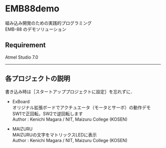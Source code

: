 # EMB88demo
組み込み開発のための実践的プログラミング  
EMB-88 のデモソリューション

## Requirement
Atmel Studio 7.0

***
## 各プロジェクトの説明 
書き込み時は［スタートアッププロジェクトに設定］を忘れずに．

- ExBoard  
オリジナル拡張ボードでアクチュエータ（モータとサーボ）の動作デモ  
SW1で正回転，SW2で逆回転します  
Author : Kenichi Magara / NIT, Maizuru College (KOSEN)

- MAIZURU  
MAIZURUの文字をマトリックスLEDに表示  
Author : Kenichi Magara / NIT, Maizuru College (KOSEN)
